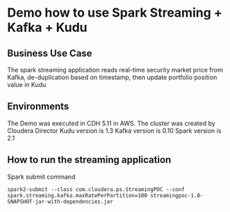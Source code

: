 # Demo how to use Spark Streaming + Kafka + Kudu

## Business Use Case

The spark streaming application reads real-time security market price from Kafka, de-duplication based on timestamp, then update portfolio position value in Kudu

## Environments

The Demo was executed in CDH 5.11 in AWS. The cluster was created by Cloudera Director
Kudu version is 1.3
Kafka version is 0.10
Spark version is 2.1

## How to run the streaming application

Spark submit command

`spark2-submit --class com.cloudera.ps.StreamingPOC --conf spark.streaming.kafka.maxRatePerPartition=100 streamingpoc-1.0-SNAPSHOT-jar-with-dependencies.jar`

